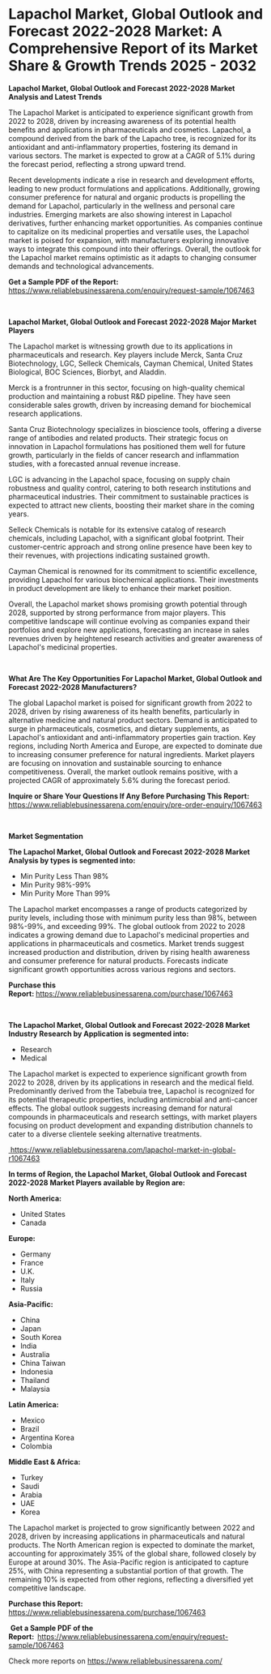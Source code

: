 <p><h1>Lapachol Market, Global Outlook and Forecast 2022-2028 Market: A Comprehensive Report of its Market Share & Growth Trends 2025 - 2032</h1></p><p><strong>Lapachol Market, Global Outlook and Forecast 2022-2028 Market Analysis and Latest Trends</strong></p>
<p><p>The Lapachol Market is anticipated to experience significant growth from 2022 to 2028, driven by increasing awareness of its potential health benefits and applications in pharmaceuticals and cosmetics. Lapachol, a compound derived from the bark of the Lapacho tree, is recognized for its antioxidant and anti-inflammatory properties, fostering its demand in various sectors. The market is expected to grow at a CAGR of 5.1% during the forecast period, reflecting a strong upward trend.</p><p>Recent developments indicate a rise in research and development efforts, leading to new product formulations and applications. Additionally, growing consumer preference for natural and organic products is propelling the demand for Lapachol, particularly in the wellness and personal care industries. Emerging markets are also showing interest in Lapachol derivatives, further enhancing market opportunities. As companies continue to capitalize on its medicinal properties and versatile uses, the Lapachol market is poised for expansion, with manufacturers exploring innovative ways to integrate this compound into their offerings. Overall, the outlook for the Lapachol market remains optimistic as it adapts to changing consumer demands and technological advancements.</p></p>
<p><strong>Get a Sample PDF of the Report:&nbsp;</strong> <a href="https://www.reliablebusinessarena.com/enquiry/request-sample/1067463?utm_campaign=2892&utm_medium=2&utm_source=Github&utm_content=ia&utm_term=21032025&utm_id=lapachol-market-global-outlook-and-forecast-2022-2028">https://www.reliablebusinessarena.com/enquiry/request-sample/1067463</a></p>
<p>&nbsp;</p>
<p><strong>Lapachol Market, Global Outlook and Forecast 2022-2028 Major Market Players</strong></p>
<p><p>The Lapachol market is witnessing growth due to its applications in pharmaceuticals and research. Key players include Merck, Santa Cruz Biotechnology, LGC, Selleck Chemicals, Cayman Chemical, United States Biological, BOC Sciences, Biorbyt, and Aladdin. </p><p>Merck is a frontrunner in this sector, focusing on high-quality chemical production and maintaining a robust R&D pipeline. They have seen considerable sales growth, driven by increasing demand for biochemical research applications. </p><p>Santa Cruz Biotechnology specializes in bioscience tools, offering a diverse range of antibodies and related products. Their strategic focus on innovation in Lapachol formulations has positioned them well for future growth, particularly in the fields of cancer research and inflammation studies, with a forecasted annual revenue increase.</p><p>LGC is advancing in the Lapachol space, focusing on supply chain robustness and quality control, catering to both research institutions and pharmaceutical industries. Their commitment to sustainable practices is expected to attract new clients, boosting their market share in the coming years.</p><p>Selleck Chemicals is notable for its extensive catalog of research chemicals, including Lapachol, with a significant global footprint. Their customer-centric approach and strong online presence have been key to their revenues, with projections indicating sustained growth.</p><p>Cayman Chemical is renowned for its commitment to scientific excellence, providing Lapachol for various biochemical applications. Their investments in product development are likely to enhance their market position.</p><p>Overall, the Lapachol market shows promising growth potential through 2028, supported by strong performance from major players. This competitive landscape will continue evolving as companies expand their portfolios and explore new applications, forecasting an increase in sales revenues driven by heightened research activities and greater awareness of Lapachol's medicinal properties.</p></p>
<p>&nbsp;</p>
<p><strong>What Are The Key Opportunities For Lapachol Market, Global Outlook and Forecast 2022-2028 Manufacturers?</strong></p>
<p><p>The global Lapachol market is poised for significant growth from 2022 to 2028, driven by rising awareness of its health benefits, particularly in alternative medicine and natural product sectors. Demand is anticipated to surge in pharmaceuticals, cosmetics, and dietary supplements, as Lapachol's antioxidant and anti-inflammatory properties gain traction. Key regions, including North America and Europe, are expected to dominate due to increasing consumer preference for natural ingredients. Market players are focusing on innovation and sustainable sourcing to enhance competitiveness. Overall, the market outlook remains positive, with a projected CAGR of approximately 5.6% during the forecast period.</p></p>
<p><strong>Inquire or Share Your Questions If Any Before Purchasing This Report:</strong> <a href="https://www.reliablebusinessarena.com/enquiry/pre-order-enquiry/1067463?utm_campaign=2892&utm_medium=2&utm_source=Github&utm_content=ia&utm_term=21032025&utm_id=lapachol-market-global-outlook-and-forecast-2022-2028">https://www.reliablebusinessarena.com/enquiry/pre-order-enquiry/1067463</a></p>
<p>&nbsp;</p>
<p><strong>Market Segmentation</strong></p>
<p><strong>The Lapachol Market, Global Outlook and Forecast 2022-2028 Market Analysis by types is segmented into:</strong></p>
<p><ul><li>Min Purity Less Than 98%</li><li>Min Purity 98%-99%</li><li>Min Purity More Than 99%</li></ul></p>
<p><p>The Lapachol market encompasses a range of products categorized by purity levels, including those with minimum purity less than 98%, between 98%-99%, and exceeding 99%. The global outlook from 2022 to 2028 indicates a growing demand due to Lapachol's medicinal properties and applications in pharmaceuticals and cosmetics. Market trends suggest increased production and distribution, driven by rising health awareness and consumer preference for natural products. Forecasts indicate significant growth opportunities across various regions and sectors.</p></p>
<p><strong>Purchase this Report:&nbsp;</strong><a href="https://www.reliablebusinessarena.com/purchase/1067463?utm_campaign=2892&utm_medium=2&utm_source=Github&utm_content=ia&utm_term=21032025&utm_id=lapachol-market-global-outlook-and-forecast-2022-2028">https://www.reliablebusinessarena.com/purchase/1067463</a></p>
<p>&nbsp;</p>
<p><strong>The Lapachol Market, Global Outlook and Forecast 2022-2028 Market Industry Research by Application is segmented into:</strong></p>
<p><ul><li>Research</li><li>Medical</li></ul></p>
<p><p>The Lapachol market is expected to experience significant growth from 2022 to 2028, driven by its applications in research and the medical field. Predominantly derived from the Tabebuia tree, Lapachol is recognized for its potential therapeutic properties, including antimicrobial and anti-cancer effects. The global outlook suggests increasing demand for natural compounds in pharmaceuticals and research settings, with market players focusing on product development and expanding distribution channels to cater to a diverse clientele seeking alternative treatments.</p></p>
<p><a href="https://www.reliablebusinessarena.com/lapachol-market-in-global-r1067463?utm_campaign=2892&utm_medium=2&utm_source=Github&utm_content=ia&utm_term=21032025&utm_id=lapachol-market-global-outlook-and-forecast-2022-2028">&nbsp;https://www.reliablebusinessarena.com/lapachol-market-in-global-r1067463</a></p>
<p><strong>In terms of Region, the Lapachol Market, Global Outlook and Forecast 2022-2028 Market Players available by Region are:</strong></p>
<p>
    <p> <strong> North America: </strong>
        <ul>
            <li>United States</li>
            <li>Canada</li>
        </ul>
        </p> 
    <p> <strong> Europe: </strong>
        <ul>
            <li>Germany</li>
            <li>France</li>
            <li>U.K.</li>
            <li>Italy</li>
            <li>Russia</li>
        </ul>
        </p> 
    <p> <strong> Asia-Pacific: </strong>
        <ul>
            <li>China</li>
            <li>Japan</li>
            <li>South Korea</li>
            <li>India</li>
            <li>Australia</li>
            <li>China Taiwan</li>
            <li>Indonesia</li>
            <li>Thailand</li>
            <li>Malaysia</li>
        </ul>
        </p> 
    <p> <strong> Latin America: </strong>
        <ul>
            <li>Mexico</li>
            <li>Brazil</li>
            <li>Argentina Korea</li>
            <li>Colombia</li>
        </ul>
        </p> 
    <p> <strong> Middle East & Africa: </strong>
        <ul>
            <li>Turkey</li>
            <li>Saudi</li>
            <li>Arabia</li>
            <li>UAE</li>
            <li>Korea</li>
        </ul>
    </p>
    </p>
<p><p>The Lapachol market is projected to grow significantly between 2022 and 2028, driven by increasing applications in pharmaceuticals and natural products. The North American region is expected to dominate the market, accounting for approximately 35% of the global share, followed closely by Europe at around 30%. The Asia-Pacific region is anticipated to capture 25%, with China representing a substantial portion of that growth. The remaining 10% is expected from other regions, reflecting a diversified yet competitive landscape.</p></p>
<p><strong>Purchase this Report: </strong><a href="https://www.reliablebusinessarena.com/purchase/1067463?utm_campaign=2892&utm_medium=2&utm_source=Github&utm_content=ia&utm_term=21032025&utm_id=lapachol-market-global-outlook-and-forecast-2022-2028">https://www.reliablebusinessarena.com/purchase/1067463</a></p>
<p>&nbsp;<strong>Get a Sample PDF of the Report:&nbsp;&nbsp;</strong><a href="https://www.reliablebusinessarena.com/enquiry/request-sample/1067463?utm_campaign=2892&utm_medium=2&utm_source=Github&utm_content=ia&utm_term=21032025&utm_id=lapachol-market-global-outlook-and-forecast-2022-2028">https://www.reliablebusinessarena.com/enquiry/request-sample/1067463</a></p>
<p><strong></strong></p>
<p>Check more reports on <a href="https://www.reliablebusinessarena.com/?utm_campaign=2892&utm_medium=2&utm_source=Github&utm_content=ia&utm_term=21032025&utm_id=lapachol-market-global-outlook-and-forecast-2022-2028">https://www.reliablebusinessarena.com/</a></p>